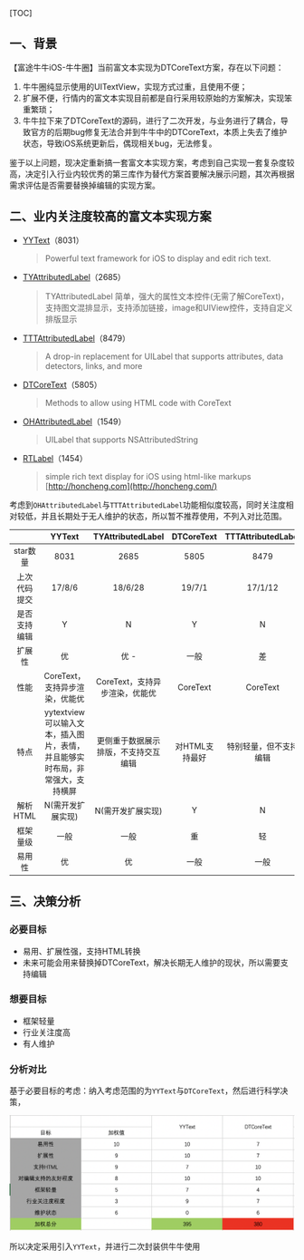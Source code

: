 [TOC]

## 一、背景

【富途牛牛iOS-牛牛圈】当前富文本实现为DTCoreText方案，存在以下问题：

1. 牛牛圈纯显示使用的UITextView，实现方式过重，且使用不便；
2. 扩展不便，行情内的富文本实现目前都是自行采用较原始的方案解决，实现笨重繁琐；
3. 牛牛拉下来了DTCoreText的源码，进行了二次开发，与业务进行了耦合，导致官方的后期bug修复无法合并到牛牛中的DTCoreText，本质上失去了维护状态，导致iOS系统更新后，偶现相关bug，无法修复。

鉴于以上问题，现决定重新搞一套富文本实现方案，考虑到自己实现一套复杂度较高，决定引入行业内较优秀的第三库作为替代方案首要解决展示问题，其次再根据需求评估是否需要替换掉编辑的实现方案。



## 二、业内关注度较高的富文本实现方案

- [YYText](https://github.com/ibireme/YYText)（8031）

  > Powerful text framework for iOS to display and edit rich text.

- [TYAttributedLabel](https://github.com/12207480/TYAttributedLabel)（2685）

  > TYAttributedLabel 简单，强大的属性文本控件(无需了解CoreText)，支持图文混排显示，支持添加链接，image和UIView控件，支持自定义排版显示

- [TTTAttributedLabel](https://github.com/TTTAttributedLabel/TTTAttributedLabel)（8479）

  > A drop-in replacement for UILabel that supports attributes, data detectors, links, and more

- [DTCoreText](https://github.com/Cocoanetics/DTCoreText)（5805）

  > Methods to allow using HTML code with CoreText

- [OHAttributedLabel](https://github.com/AliSoftware/OHAttributedLabel)（1549）

  > UILabel that supports NSAttributedString

- [RTLabel](https://github.com/honcheng/RTLabel)（1454）

  > simple rich text display for iOS using html-like markups [http://honcheng.com](http://honcheng.com/)



考虑到`OHAttributedLabel`与`TTTAttributedLabel`功能相似度较高，同时关注度相对较低，并且长期处于无人维护的状态，所以暂不推荐使用，不列入对比范围。

|              |                            YYText                            |          TYAttributedLabel           |   DTCoreText   | TTTAttributedLabel |  RTLabel   |
| :----------: | :----------------------------------------------------------: | :----------------------------------: | :------------: | :----------------: | :--------: |
|   star数量   |                             8031                             |                 2685                 |      5805      |        8479        |    1454    |
| 上次代码提交 |                            17/8/6                            |               18/6/28                |     19/7/1     |      17/1/12       |  17/5/23   |
| 是否支持编辑 |                              Y                               |                  N                   |       Y        |         N          |     N      |
|    扩展性    |                              优                              |                 优 -                 |       一般        |         差         |     差     |
|     性能     |                CoreText，支持异步渲染，优能优                |    CoreText，支持异步渲染，优能优    |    CoreText    |      CoreText      |  CoreText  |
|     特点     | yytextview 可以输入文本，插入图片，表情，并且能够实时布局，非常强大，支持横屏 | 更侧重于数据展示排版，不支持交互编辑 | 对HTML支持最好 |     特别轻量，但不支持编辑     | 特别轻量，但不支持编辑 |
|   解析HTML   |                      N(需开发扩展实现)                       |          N(需开发扩展实现)    |       Y        |         N          |     Y      |
|   框架量级   |                             一般                             |                 一般                 |       重       |         轻         |     轻     |
|    易用性    |                              优                              |                  优                  |      一般      |        一般        |    一般    |



## 三、决策分析

### 必要目标

- 易用、扩展性强，支持HTML转换
- 未来可能会用来替换掉DTCoreText，解决长期无人维护的现状，所以需要支持编辑

### 想要目标

- 框架轻量
- 行业关注度高
- 有人维护

### 分析对比

基于必要目标的考虑：纳入考虑范围的为`YYText`与`DTCoreText`，然后进行科学决策，

![](compare.png)



所以决定采用引入`YYText`，并进行二次封装供牛牛使用